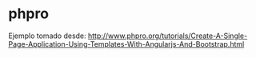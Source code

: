 phpro
=====
Ejemplo tomado desde:
http://www.phpro.org/tutorials/Create-A-Single-Page-Application-Using-Templates-With-Angularjs-And-Bootstrap.html
